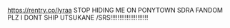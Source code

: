 https://rentry.co/lyraa
STOP HIDING ME ON PONYTOWN SDRA FANDOM PLZ I DONT SHIP UTSUKANE /SRS!!!!!!!!!!!!!!!!!!!!!
